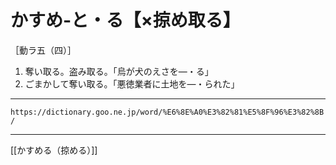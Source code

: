 # かすめ‐と・る【×掠め取る】

［動ラ五（四）］

1. 奪い取る。盗み取る。「烏が犬のえさを―・る」
2. ごまかして奪い取る。「悪徳業者に土地を―・られた」

---
`https://dictionary.goo.ne.jp/word/%E6%8E%A0%E3%82%81%E5%8F%96%E3%82%8B/`

---
[[かすめる（掠める）]]